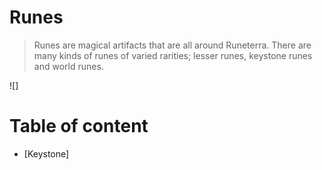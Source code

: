 # Runes
> Runes are magical artifacts that are all around Runeterra. There are many kinds of runes of varied rarities; lesser runes, keystone runes and world runes.

![]

# Table of content
- [Keystone]
